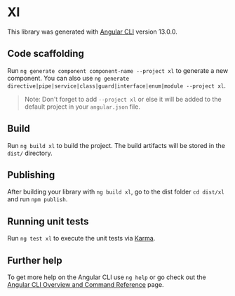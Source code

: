 # Xl

This library was generated with [Angular CLI](https://github.com/angular/angular-cli) version 13.0.0.

## Code scaffolding

Run `ng generate component component-name --project xl` to generate a new component. You can also use `ng generate directive|pipe|service|class|guard|interface|enum|module --project xl`.
> Note: Don't forget to add `--project xl` or else it will be added to the default project in your `angular.json` file. 

## Build

Run `ng build xl` to build the project. The build artifacts will be stored in the `dist/` directory.

## Publishing

After building your library with `ng build xl`, go to the dist folder `cd dist/xl` and run `npm publish`.

## Running unit tests

Run `ng test xl` to execute the unit tests via [Karma](https://karma-runner.github.io).

## Further help

To get more help on the Angular CLI use `ng help` or go check out the [Angular CLI Overview and Command Reference](https://angular.io/cli) page.
